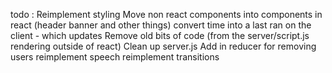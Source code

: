 todo :
Reimplement styling
Move non react components into components in react (header banner and other things)
convert time into a last ran on the client - which updates
Remove old bits of code (from the server/script.js rendering outside of react)
Clean up server.js
Add in reducer for removing users
reimplement speech
reimplement transitions
